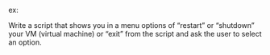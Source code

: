 ex:

Write a script that shows you in a menu options of “restart” or
“shutdown” your VM (virtual machine) or “exit” from the script and
ask the user to select an option.

